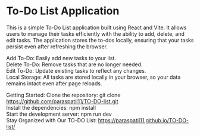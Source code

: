 # To-Do List Application
This is a simple To-Do List application built using React and Vite. It allows users to manage their tasks efficiently with the ability to add, delete, and edit tasks. The application stores the to-dos locally, ensuring that your tasks persist even after refreshing the browser.

Add To-Do: Easily add new tasks to your list.<br>
Delete To-Do: Remove tasks that are no longer needed.<br>
Edit To-Do: Update existing tasks to reflect any changes.<br>
Local Storage: All tasks are stored locally in your browser, so your data remains intact even after page reloads.

Getting Started:
Clone the repository: git clone https://github.com/paraspatil11/TO-DO-list.git<br>
Install the dependencies: npm install<br>
Start the development server: npm run dev
<br>
Stay Organized with Our TO-DO List: https://paraspatil11.github.io/TO-DO-list/
